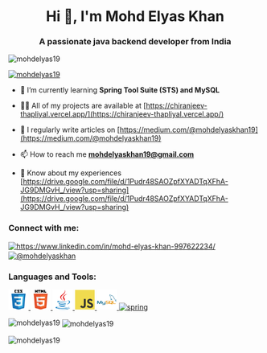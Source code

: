 <h1 align="center">Hi 👋, I'm Mohd Elyas Khan</h1>
<h3 align="center">A passionate java backend developer from India</h3>


<p align="left"> <img src="https://komarev.com/ghpvc/?username=mohdelyas19&label=Profile%20views&color=0e75b6&style=flat" alt="mohdelyas19" /> </p>

<p align="left"> <a href="https://github.com/ryo-ma/github-profile-trophy"><img src="https://github-profile-trophy.vercel.app/?username=mohdelyas19" alt="mohdelyas19" /></a> </p>

- 🌱 I’m currently learning **Spring Tool Suite (STS) and MySQL**

- 👨‍💻 All of my projects are available at [https://chiranjeev-thapliyal.vercel.app/](https://chiranjeev-thapliyal.vercel.app/)

- 📝 I regularly write articles on [https://medium.com/@mohdelyaskhan19](https://medium.com/@mohdelyaskhan19)

- 📫 How to reach me **mohdelyaskhan19@gmail.com**

- 📄 Know about my experiences [https://drive.google.com/file/d/1Pudr48SAOZpfXYADTqXFhA-JG9DMGvH_/view?usp=sharing](https://drive.google.com/file/d/1Pudr48SAOZpfXYADTqXFhA-JG9DMGvH_/view?usp=sharing)

<h3 align="left">Connect with me:</h3>
<p align="left">
<a href="https://linkedin.com/in/https://www.linkedin.com/in/mohd-elyas-khan-997622234/" target="blank"><img align="center" src="https://raw.githubusercontent.com/rahuldkjain/github-profile-readme-generator/master/src/images/icons/Social/linked-in-alt.svg" alt="https://www.linkedin.com/in/mohd-elyas-khan-997622234/" height="30" width="40" /></a>
<a href="https://medium.com/@mohdelyaskhan" target="blank"><img align="center" src="https://raw.githubusercontent.com/rahuldkjain/github-profile-readme-generator/master/src/images/icons/Social/medium.svg" alt="@mohdelyaskhan" height="30" width="40" /></a>
</p>

<h3 align="left">Languages and Tools:</h3>
<p align="left"> <a href="https://www.w3schools.com/css/" target="_blank" rel="noreferrer"> <img src="https://raw.githubusercontent.com/devicons/devicon/master/icons/css3/css3-original-wordmark.svg" alt="css3" width="40" height="40"/> </a> <a href="https://www.w3.org/html/" target="_blank" rel="noreferrer"> <img src="https://raw.githubusercontent.com/devicons/devicon/master/icons/html5/html5-original-wordmark.svg" alt="html5" width="40" height="40"/> </a> <a href="https://www.java.com" target="_blank" rel="noreferrer"> <img src="https://raw.githubusercontent.com/devicons/devicon/master/icons/java/java-original.svg" alt="java" width="40" height="40"/> </a> <a href="https://developer.mozilla.org/en-US/docs/Web/JavaScript" target="_blank" rel="noreferrer"> <img src="https://raw.githubusercontent.com/devicons/devicon/master/icons/javascript/javascript-original.svg" alt="javascript" width="40" height="40"/> </a> <a href="https://www.mysql.com/" target="_blank" rel="noreferrer"> <img src="https://raw.githubusercontent.com/devicons/devicon/master/icons/mysql/mysql-original-wordmark.svg" alt="mysql" width="40" height="40"/> </a> <a href="https://spring.io/" target="_blank" rel="noreferrer"> <img src="https://www.vectorlogo.zone/logos/springio/springio-icon.svg" alt="spring" width="40" height="40"/> </a> </p>

<p><img align="left" src="https://github-readme-stats.vercel.app/api/top-langs?username=mohdelyas19&show_icons=true&locale=en&layout=compact" alt="mohdelyas19" /></p>

<p>&nbsp;<img align="center" src="https://github-readme-stats.vercel.app/api?username=mohdelyas19&show_icons=true&locale=en" alt="mohdelyas19" /></p>

<p><img align="center" src="https://github-readme-streak-stats.herokuapp.com/?user=mohdelyas19&" alt="mohdelyas19" /></p>
